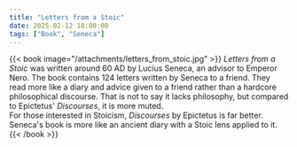 ```yaml
---
title: "Letters from a Stoic"
date: 2025-02-12 18:00:00
tags: ["Book", "Seneca"]
---
```


{{< book image="/attachments/letters_from_stoic.jpg" >}}
*Letters from a Stoic* was written around 60 AD by Lucius Seneca, an advisor to Emperor Nero. The book contains 124 letters written by Seneca to a friend. They read more like a diary and advice given to a friend rather than a hardcore philosophical discourse. That is not to say it lacks philosophy, but compared to Epictetus' *Discourses*, it is more muted.  
For those interested in Stoicism, *Discourses* by Epictetus is far better. Seneca's book is more like an ancient diary with a Stoic lens applied to it.  
{{< /book >}}

